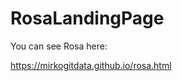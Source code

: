 # RosaLandingPage
<p>You can see Rosa here:</p><a href="https://mirkogitdata.github.io/rosa.html"  target="_blank">https://mirkogitdata.github.io/rosa.html</a>
